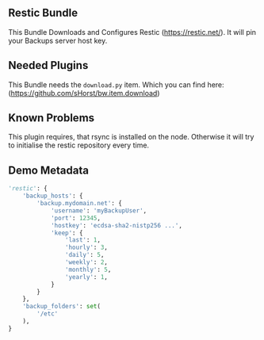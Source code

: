 Restic Bundle
-------------

This Bundle Downloads and Configures Restic (https://restic.net/). 
It will pin your Backups server host key.

Needed Plugins
--------------

This Bundle needs the `download.py` item. Which you can find here: (https://github.com/sHorst/bw.item.download)

Known Problems
--------------

This plugin requires, that rsync is installed on the node. Otherwise it will try to initialise the restic repository every time.


Demo Metadata
-------------

```python
'restic': {
    'backup_hosts': {
        'backup.mydomain.net': {
            'username': 'myBackupUser',
            'port': 12345,
            'hostkey': 'ecdsa-sha2-nistp256 ...',
            'keep': {
                'last': 1,
                'hourly': 3,
                'daily': 5,
                'weekly': 2,
                'monthly': 5,
                'yearly': 1,
            }
        }
    },
    'backup_folders': set(
        '/etc'
    ),
}
```
